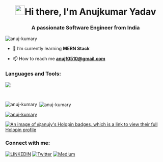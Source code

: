 <h1 align="center"><img src="https://raw.githubusercontent.com/iampavangandhi/iampavangandhi/master/gifs/Hi.gif" width="30px"/>Hi there, I'm Anujkumar Yadav</h1>
<h3 align="center">A passionate Software Engineer from India</h3>

<p align="left"> <img src="https://komarev.com/ghpvc/?username=anuj-kumary&label=Profile%20views&color=0e75b6&style=flat" alt="anuj-kumary" /> </p>

- 🌱 I’m currently learning **MERN Stack**

- 📫 How to reach me **anujf0510@gmail.com**

<h3 align="left">Languages and Tools:</h3>
<p>
  <a href="https://skillicons.dev">
    <img src="https://skillicons.dev/icons?i=javascript,react,nextjs,ts,redux,html,css,tailwind,materialui,vite,nodejs,express,mongodb,postgres,c,cpp,jest,cypress,git,github,netlify,figma,linux,vscode,postman&perline=14" />
  </a>
</p>

<br />

<p><img align="left" src="https://github-readme-stats.vercel.app/api/top-langs?username=anuj-kumary&show_icons=true&locale=en&layout=compact" alt="anuj-kumary" /></p>

<p>&nbsp;<img align="center" src="https://github-readme-stats.vercel.app/api?username=anuj-kumary&show_icons=true&locale=en" alt="anuj-kumary" /></p>


<p align="left"> <a href="https://github.com/ryo-ma/github-profile-trophy"><img src="https://github-profile-trophy.vercel.app/?username=anuj-kumary" alt="anuj-kumary" /></a> </p>

[![An image of @anujy's Holopin badges, which is a link to view their full Holopin profile](https://holopin.me/anujy)](https://holopin.io/@anujy)


<h3 align="left">Connect with me:</h3>
<p align="left">
  
[![LINKEDIN](https://img.shields.io/badge/LinkedIn-0077B5?style=for-the-badge&logo=linkedin&logoColor=white)](https://www.linkedin.com/in/anujkumar-yadav-29b2521aa/)
[![Twitter](https://img.shields.io/badge/Twitter-1DA1F2?style=for-the-badge&logo=twitter&logoColor=white)](https://twitter.com/TheRealAnujK)
[![Medium](https://img.shields.io/badge/Medium-12100E?style=for-the-badge&logo=medium&logoColor=white)](https://anujf0510.medium.com/)
</p>

